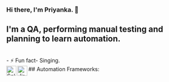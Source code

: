 ### Hi there, I'm Priyanka. 👋

## I'm a QA, performing manual testing and planning to learn automation.
<br />
- ⚡ Fun fact- Singing.
<br />
## Automation Frameworks:
<!--- Languages --->
<img align="left" alt="Selenium" width="26px" src="https://static.javatpoint.com/tutorial/selenium/images/selenium-tutorial.jpg" />
<img align="left" alt="Jira" width="26px" src="https://fiverr-res.cloudinary.com/images/q_auto,f_auto/gigs/102951300/original/23504b3df7d16abe6a6d39cac93c3ad3a4ee20af/set-up-your-jira-confluence-and-service-desk.png" />
<!--
**Priyankasahubehu/Priyankasahubehu** is a ✨ _special_ ✨ repository because its `README.md` (this file) appears on your GitHub profile.

Here are some ideas to get you started:

- 🔭 I’m currently working on ...
- 🌱 I’m currently learning ...
- 👯 I’m looking to collaborate on ...
- 🤔 I’m looking for help with ...
- 💬 Ask me about ...
- 📫 How to reach me: ...
- 😄 Pronouns: ...
- ⚡ Fun fact: ...
-->
